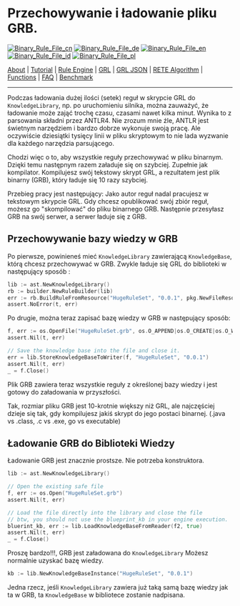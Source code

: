 # Przechowywanie i ładowanie pliku GRB.

[![Binary_Rule_File_cn](https://github.com/yammadev/flag-icons/blob/master/png/CN.png?raw=true)](../cn/Binary_Rule_File_cn.md)
[![Binary_Rule_File_de](https://github.com/yammadev/flag-icons/blob/master/png/DE.png?raw=true)](../de/Binary_Rule_File_de.md)
[![Binary_Rule_File_en](https://github.com/yammadev/flag-icons/blob/master/png/GB.png?raw=true)](../en/Binary_Rule_File_en.md)
[![Binary_Rule_File_id](https://github.com/yammadev/flag-icons/blob/master/png/ID.png?raw=true)](../id/Binary_Rule_File_id.md)
[![Binary_Rule_File_pl](https://github.com/yammadev/flag-icons/blob/master/png/PL.png?raw=true)](../pl/Binary_Rule_File_pl.md)

[About](About_pl.md) | [Tutorial](Tutorial_pl.md) | [Rule Engine](RuleEngine_pl.md) | [GRL](GRL_pl.md) | [GRL JSON](GRL_JSON_pl.md) | [RETE Algorithm](RETE_pl.md) | [Functions](Function_pl.md) | [FAQ](FAQ_pl.md) | [Benchmark](Benchmarking_pl.md)

---

Podczas ładowania dużej ilości (setek) reguł w skrypcie GRL do `KnowledgeLibrary`, np. po uruchomieniu silnika, można zauważyć, że ładowanie może zająć trochę czasu, czasami nawet kilka minut. Wynika to z parsowania składni przez ANTLR4. Nie zrozum mnie źle, ANTLR jest świetnym narzędziem i bardzo dobrze wykonuje swoją pracę. Ale oczywiście dziesiątki tysięcy linii w pliku skryptowym to nie lada wyzwanie dla każdego narzędzia parsującego.

Chodzi więc o to, aby wszystkie reguły przechowywać w pliku binarnym. Dzięki temu następnym razem załaduje się on szybciej. Zupełnie jak kompilator. Kompilujesz swój tekstowy skrypt GRL, a rezultatem jest plik binarny (GRB), który ładuje się 10 razy szybciej.

Przebieg pracy jest następujący: Jako autor reguł nadal pracujesz w tekstowym skrypcie GRL. Gdy chcesz opublikować swój zbiór reguł, możesz go "skompilować" do pliku binarnego GRB. Następnie przesyłasz GRB na swój serwer, a serwer ładuje się z GRB.

## Przechowywanie bazy wiedzy w GRB

Po pierwsze, powinieneś mieć `KnowledgeLibrary` zawierającą `KnowledgeBase`, którą chcesz przechowywać w GRB.
Zwykle ładuje się GRL do biblioteki w następujący sposób :

```go
lib := ast.NewKnowledgeLibrary()
rb := builder.NewRuleBuilder(lib)
err := rb.BuildRuleFromResource("HugeRuleSet", "0.0.1", pkg.NewFileResource("HugeRuleSet.grl"))
assert.NoError(t, err)
```

Po drugie, można teraz zapisać bazę wiedzy w GRB w następujący sposób:

```go
f, err := os.OpenFile("HugeRuleSet.grb", os.O_APPEND|os.O_CREATE|os.O_WRONLY, 0644)
assert.Nil(t, err)

// Save the knowledge base into the file and close it.
err = lib.StoreKnowledgeBaseToWriter(f, "HugeRuleSet", "0.0.1")
assert.Nil(t, err)
_ = f.Close()
```

Plik GRB zawiera teraz wszystkie reguły z określonej bazy wiedzy i jest gotowy do załadowania w przyszłości.

Tak, rozmiar pliku GRB jest 10-krotnie większy niż GRL, ale najczęściej dzieje się tak, gdy kompilujesz jakiś skrypt do jego postaci binarnej. (.java vs .class, .c vs .exe, go vs executable)

## Ładowanie GRB do Biblioteki Wiedzy

Ładowanie GRB jest znacznie prostsze. Nie potrzeba konstruktora.

```go
lib := ast.NewKnowledgeLibrary()

// Open the existing safe file
f, err := os.Open("HugeRuleSet.grb")
assert.Nil(t, err)

// Load the file directly into the library and close the file
// btw, you should not use the blueprint_kb in your engine execution.
bluerint_kb, err := lib.LoadKnowledgeBaseFromReader(f2, true)
assert.Nil(t, err)
_ = f.Close()
```

Proszę bardzo!!!, GRB jest załadowana do `KnowledgeLibrary` Możesz normalnie uzyskać bazę wiedzy.

```go
kb := lib.NewKnowledgeBaseInstance("HugeRuleSet", "0.0.1")
```

Jedna rzecz, jeśli `KnowledgeLibrary` zawiera już taką samą bazę wiedzy jak ta w GRB, ta `KnowledgeBase` w bibliotece zostanie nadpisana.
